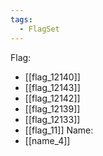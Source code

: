 ```yaml
---
tags:
  - FlagSet
---
```

Flag:
- [[flag_12140]]
- [[flag_12143]]
- [[flag_12142]]
- [[flag_12139]]
- [[flag_12133]]
- [[flag_11]]
Name:
- [[name_4]]
